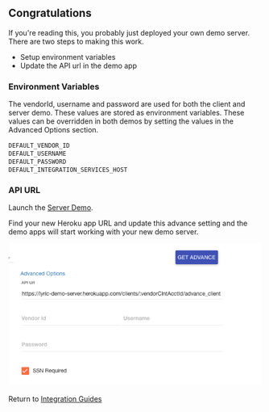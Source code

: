 ## Congratulations
If you're reading this, you probably just deployed your own demo server. There are two steps to making this work.

  - Setup environment variables
  - Update the API url in the demo app

### Environment Variables
The vendorId, username and password are used for both the client and server demo.  These values are
stored as environment variables.  These values can be overridden in both demos by setting the values
in the Advanced Options section.

    DEFAULT_VENDOR_ID
    DEFAULT_USERNAME
    DEFAULT_PASSWORD
    DEFAULT_INTEGRATION_SERVICES_HOST

### API URL

Launch the [Server Demo](http://lyricfinancial.github.io/integration-guides/#/demo-server).

Find your new Heroku app URL and update this advance setting and the demo apps will start working with your new demo server.

![Advance Settings](images/advance_settings.png)

Return to [Integration Guides](https://github.com/LyricFinancial/integration-guides#4-save-the-membertoken-that-gets-returned)